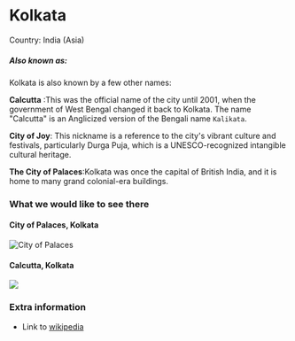 # Kolkata

Country: India (Asia)

##### Also known as:


Kolkata is also known by a few other names:

__Calcutta__ :This was the official name of the city until 2001, when the government of West Bengal changed it back to Kolkata. The name "Calcutta" is an Anglicized version of the Bengali name `Kalikata`.

__City of Joy__: This nickname is a reference to the city's vibrant culture and festivals, particularly Durga Puja, which is a UNESCO-recognized intangible cultural heritage.

__The City of Palaces__:Kolkata was once the capital of British India, and it is home to many grand colonial-era buildings.

### What we would like to see there

#### City of Palaces, Kolkata
![City of Palaces](https://encrypted-tbn3.gstatic.com/images?q=tbn:ANd9GcSRV5I_dnjtLFhIAST8Ie1PQMpmocJtM5xR8M-sZRqwUAq5l13VwwYygxADVQVu)

#### Calcutta, Kolkata
![](https://encrypted-tbn2.gstatic.com/images?q=tbn:ANd9GcQiekKPB9PwMURmo_fZZ0WPizg7qxH9GNMg3Y6qQyOQhfqSx1YMYUAqCMly8Zk9)

### Extra information

- Link to [wikipedia](https://en.wikipedia.org/wiki/Kolkata)
